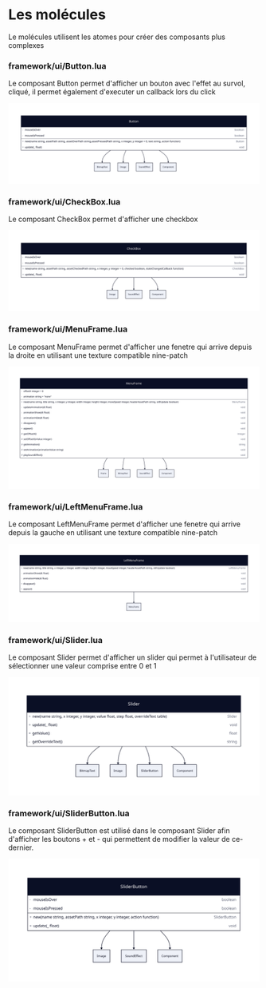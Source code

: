 # Les molécules

Le molécules utilisent les atomes pour créer des composants plus complexes

### framework/ui/Button.lua

Le composant Button permet d'afficher un bouton avec l'effet au survol, cliqué, il permet également d'executer un
callback lors du click

<img src="./button.svg">

### framework/ui/CheckBox.lua

Le composant CheckBox permet d'afficher une checkbox

<img src="./checkbox.svg">

### framework/ui/MenuFrame.lua

Le composant MenuFrame permet d'afficher une fenetre qui arrive depuis la droite en utilisant une texture compatible
nine-patch

<img src="./menu-frame.svg">

### framework/ui/LeftMenuFrame.lua

Le composant LeftMenuFrame permet d'afficher une fenetre qui arrive depuis la gauche en utilisant une texture compatible
nine-patch

<img src="./left-menu-frame.svg">

### framework/ui/Slider.lua

Le composant Slider permet d'afficher un slider qui permet à l'utilisateur de sélectionner une valeur comprise entre 0
et 1

<img src="./slider.svg">

### framework/ui/SliderButton.lua

Le composant SliderButton est utilisé dans le composant Slider afin d'afficher les boutons + et - qui permettent de
modifier la valeur de ce-dernier.

<img src="./slider-button.svg">

